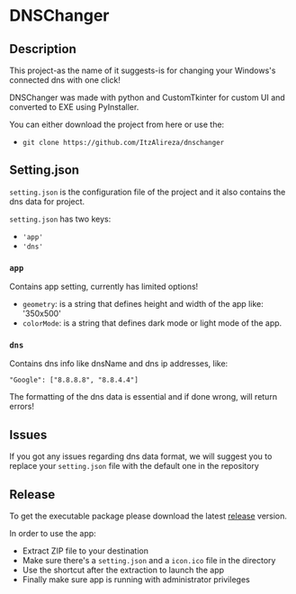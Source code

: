 # DNSChanger
## Description

This project-as the name of it suggests-is for changing your Windows's connected dns with one click!

DNSChanger was made with python and CustomTkinter for custom UI and converted to EXE using PyInstaller.

You can either download the project from here or use the:
- ```git clone https://github.com/ItzAlireza/dnschanger```

## Setting.json
`setting.json` is the configuration file of the project and it also contains the dns data for project.

`setting.json` has two keys:
- `'app'`
- `'dns'`

### `app`
Contains app setting, currently has limited options!
- `geometry`: is a string that defines height and width of the app like: '350x500'
- `colorMode`: is a string that defines dark mode or light mode of the app.
### `dns`
Contains dns info like dnsName and dns ip addresses, like:
```
"Google": ["8.8.8.8", "8.8.4.4"]
```
The formatting of the dns data is essential and if done wrong, will return errors!

## Issues
If you got any issues regarding dns data format, we will suggest you to replace your `setting.json` file with the default one in the repository

## Release
To get the executable package please download the latest [release](https://github.com/ItzAlireza/dnschanger/releases) version.

In order to use the app:

- Extract ZIP file to your destination
- Make sure there's a `setting.json` and a `icon.ico` file in the directory
- Use the shortcut after the extraction to launch the app
- Finally make sure app is running with administrator privileges
